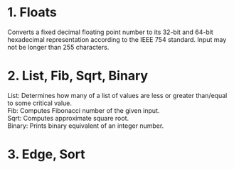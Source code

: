 # 1. Floats
Converts a fixed decimal floating point number to its 32-bit and 64-bit hexadecimal representation according to the IEEE 754 standard. Input may not be longer than 255 characters.

# 2. List, Fib, Sqrt, Binary
List: Determines how many of a list of values are less or greater than/equal to some critical value.  
Fib: Computes Fibonacci number of the given input.  
Sqrt: Computes approximate square root.  
Binary: Prints binary equivalent of an integer number.

# 3. Edge, Sort

